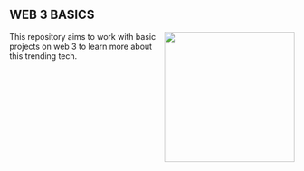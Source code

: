 <h2>WEB 3 BASICS</h2>

<img align="right" src="https://media.giphy.com/media/v0u7eU0nSmOJ0hGf6n/giphy.gif" width="230">

<span>This repository aims to work with basic projects on web 3 to learn more about this trending tech.</span>
